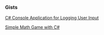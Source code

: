 ### Gists
[C# Console Application for Logging User Input](https://gist.github.com/yusufdemyr/41e666f03f8cb6dce966a1319fcd1185)

[Simple Math Game with C#](https://gist.github.com/yusufdemyr/c5cb61ec336fff392b3523d6805c31ce)

<!--
### 📊 Overall Stats

<table>
  <tr>
    <td>
      <a href="https://github.com/yusufdemyr/github-readme-stats"> <img src="https://github-readme-stats.vercel.app/api?username=yusufdemyr&hide_border=true&show_icons=true" alt="yusufdemyr's GitHub Stats" /> </a>
    </td>
    <td>
      <a href="https://github.com/yusufdemyr/github-readme-stats"> <img src="https://github-readme-stats.vercel.app/api/top-langs/?username=yusufdemyr&hide_border=true&langs_count=8&layout=compact" alt="Top Languages" /> </a>
    </td>
  </tr>
  <tr>
    <td colspan=2 align="center">
      <a href="https://git.io/streak-stats"> <img src="http://github-readme-streak-stats.herokuapp.com?user=yusufdemyr&hide_border=true&background=f6f8fa&currStreakLabel=000000&date_format=j%20M%5B%20Y%5D" alt="yusufdemyr's GitHub Readme Streak Stats" /> </a>
    </td>
  </tr>
</table>


<p align="center"> 
  Visitors :<br>
  <img src="https://profile-counter.glitch.me/yusufdemyr/count.svg" />
</p>
-->
<!--
**yusufdemyr/yusufdemyr** is a ✨ _special_ ✨ repository because its `README.md` (this file) appears on your GitHub profile.

Here are some ideas to get you started:

- 🔭 I’m currently working on ...
- 🌱 I’m currently learning ...
- 👯 I’m looking to collaborate on ...
- 🤔 I’m looking for help with ...
- 💬 Ask me about ...
- 📫 How to reach me: ...
- 😄 Pronouns: ...
- ⚡ Fun fact: ...
-->
